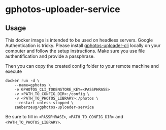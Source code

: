 # gphotos-uploader-service

## Usage

This docker image is intended to be used on headless servers.
Google Authentication is tricky. 
Please install [gphotos-uploader-cli](https://gphotosuploader.github.io/gphotos-uploader-cli/#/getting-started?id=install) locally on your computer and follow the setup instructions.
Make sure you use file authentification and provide a passphrase.

Then you can copy the created config folder to your remote machine and execute

```
docker run -d \
    --name=gphotos \
    -e GPHOTOS_CLI_TOKENSTORE_KEY=<PASSPHRASE>
    -v <PATH_TO_CONFIG_DIR>:/config \
    -v <PATH_TO_PHOTOS_LIBRARY>:/photos \
    --restart unless-stopped \
    zauberzeug/gphotos-uploader-service
```

Be sure to fill in `<PASSPHRASE>`, `<PATH_TO_CONFIG_DIR>` and `<PATH_TO_PHOTOS_LIBRARY>`.